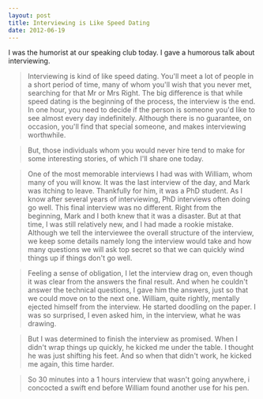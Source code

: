 ```yaml
---
layout: post
title: Interviewing is Like Speed Dating
date: 2012-06-19
---
```


I was the humorist at our speaking club today. I gave a humorous talk about interviewing.

> Interviewing is kind of like speed dating. You'll meet a lot of people in a short period of time, many of whom you'll wish that you never met, searching for that Mr or Mrs Right. The big difference is that while speed dating is the beginning of the process, the interview is the end. In one hour, you need to decide if the person is someone you'd like to see almost every day indefinitely. Although there is no guarantee, on occasion, you'll find that special someone, and makes interviewing worthwhile.

> But, those individuals whom you would never hire tend to make for some interesting stories, of which I'll share one today.

> One of the most memorable interviews I had was with William, whom many of you will know. It was the last interview of the day, and Mark was itching to leave. Thankfully for him, it was a PhD student. As I know after several years of interviewing, PhD interviews often doing go well. This final interview was no different. Right from the beginning, Mark and I both knew that it was a disaster. But at that time, I was still relatively new, and I had made a rookie mistake. Although we tell the interviewee the overall structure of the interview, we keep some details namely long the interview would take and how many questions we will ask top secret so that we can quickly wind things up if things don't go well.

> Feeling a sense of obligation, I let the interview drag on, even though it was clear from the answers the final result. And when he couldn't answer the technical questions, I gave him the answers, just so that we could move on to the next one. William, quite rightly, mentally ejected himself from the interview. He started doodling on the paper. I was so surprised, I even asked him, in the interview, what he was drawing.

> But I was determined to finish the interview as promised. When I didn't wrap things up quickly, he kicked me under the table. I thought he was just shifting his feet. And so when that didn't work, he kicked me again, this time harder.

> So 30 minutes into a 1 hours interview that wasn't going anywhere, i concocted a swift end before William found another use for his pen.